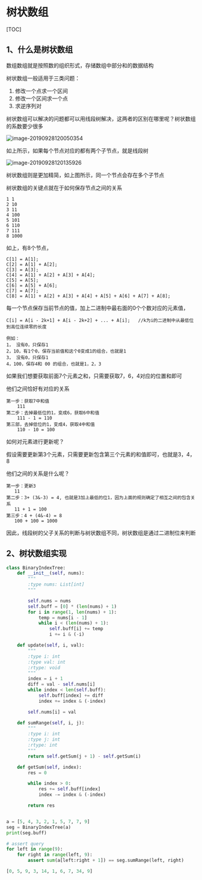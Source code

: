 # 树状数组

[TOC]

## 1、什么是树状数组

数组数组就是按照数的组织形式，存储数组中部分和的数据结构



树状数组一般适用于三类问题：

1.  修改一个点求一个区间
2.  修改一个区间求一个点
3.  求逆序列对



树状数组可以解决的问题都可以用线段树解决，这两者的区别在哪里呢？树状数组的系数要少很多

![image-20190928120050354](http://markdown-images-1251766755.cos.ap-beijing.myqcloud.com/notebook/2019-09-28-054258.png)



如上所示，如果每个节点对应的都有两个子节点，就是线段树

![image-20190928120135926](http://markdown-images-1251766755.cos.ap-beijing.myqcloud.com/notebook/2019-09-28-054303.png)



树状数组则是更加精简，如上图所示，同一个节点会存在多个子节点

树状数组的关键点就在于如何保存节点之间的关系

```
1 1
2 10
3 11
4 100
5 101
6 110
7 111
8 1000
```

如上，有8个节点，

```
C[1] = A[1];
C[2] = A[1] + A[2];
C[3] = A[3];
C[4] = A[1] + A[2] + A[3] + A[4];
C[5] = A[5];
C[6] = A[5] + A[6];
C[7] = A[7];
C[8] = A[1] + A[2] + A[3] + A[4] + A[5] + A[6] + A[7] + A[8];
```

每一个节点保存当前节点的值，加上二进制中最右面的0个个数对应的元素值，

```
C[i] = A[i - 2k+1] + A[i - 2k+2] + ... + A[i];   //k为i的二进制中从最低位到高位连续零的长度
```

```
例如：
1， 没有0，只保存1
2，10，有1个0，保存当前值和这个0变成1的组合，也就是1
3， 没有0，只保存1
4，100，保存4和 00 的组合，也就是1，2，3

```

如果我们想要获取前面7个元素之和，只需要获取7，6，4对应的位置和即可

他们之间恰好有对应的关系

```
第一步：获取7中和值   
	111
第二步：去掉最低位的1，变成6，获取6中和值
	111 - 1 = 110
第三部，去掉低位的1，变成4，获取4中和值
    110 - 10 = 100
```

如何对元素进行更新呢？

假设需要更新第3个元素，只需要更新包含第三个元素的和值即可，也就是3，4，8

他们之间的关系是什么呢？

```
第一步：更新3
   11
第二步：3+ (3&-3) = 4, 也就是3加上最低的位1，因为上面的规则确定了相互之间的包含关系
   11 + 1 = 100
第三步：4 + (4&-4) = 8 
   100 + 100 = 1000
```

因此，线段树的父子关系的判断与树状数组不同，树状数组是通过二进制位来判断



## 2、树状数组实现

```python
class BinaryIndexTree:
    def __init__(self, nums):
        """
        :type nums: List[int]
        """

        self.nums = nums
        self.buff = [0] * (len(nums) + 1)
        for i in range(1, len(nums) + 1):
            temp = nums[i - 1]
            while i < (len(nums) + 1):
                self.buff[i] += temp
                i += i & (-i)

    def update(self, i, val):
        """
        :type i: int
        :type val: int
        :rtype: void
        """
        index = i + 1
        diff = val - self.nums[i]
        while index < len(self.buff):
            self.buff[index] += diff
            index += index & (-index)

        self.nums[i] = val

    def sumRange(self, i, j):
        """
        :type i: int
        :type j: int
        :rtype: int
        """
        return self.getSum(j + 1) - self.getSum(i)

    def getSum(self, index):
        res = 0

        while index > 0:
            res += self.buff[index]
            index -= index & (-index)

        return res


a = [5, 4, 3, 2, 1, 5, 7, 7, 9]
seg = BinaryIndexTree(a)
print(seg.buff)

# assert query
for left in range(9):
    for right in range(left, 9):
        assert sum(a[left:right + 1]) == seg.sumRange(left, right)

```

```python
[0, 5, 9, 3, 14, 1, 6, 7, 34, 9]
```

